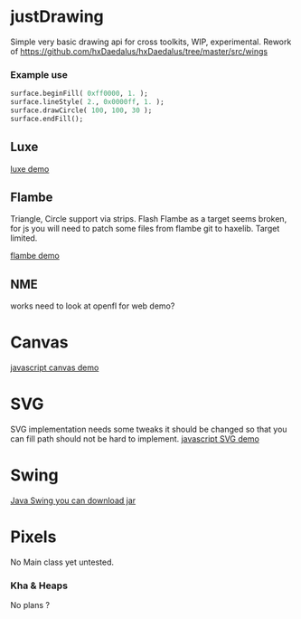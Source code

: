 # justDrawing
Simple very basic drawing api for cross toolkits, WIP, experimental.
Rework of https://github.com/hxDaedalus/hxDaedalus/tree/master/src/wings

### Example use
```haxe
surface.beginFill( 0xff0000, 1. );
surface.lineStyle( 2., 0x0000ff, 1. );
surface.drawCircle( 100, 100, 30 );
surface.endFill();
```
## Luxe
[luxe demo](https://rawgit.com/nanjizal/justDrawing/master/binLuxe/web/index.html)

## Flambe 
Triangle, Circle support via strips. Flash Flambe as a target seems broken, for js you will need to patch some files from flambe git to haxelib. Target limited.

[flambe demo](https://rawgit.com/nanjizal/justDrawing/master/binFlambe/build/web/index.html)

## NME
works need to look at openfl for web demo?

# Canvas
[javascript canvas demo](https://rawgit.com/nanjizal/justDrawing/master/binCanvas/index.html)

# SVG
SVG implementation needs some tweaks it should be changed so that you can fill path should not be hard to implement.
[javascript SVG demo](https://rawgit.com/nanjizal/justDrawing/master/binSVG/index.html)

# Swing
[Java Swing you can download jar](https://github.com/nanjizal/justDrawing/blob/master/binSwing/MainSwing-Debug.jar)

# Pixels
No Main class yet untested.

### Kha & Heaps
No plans ?
